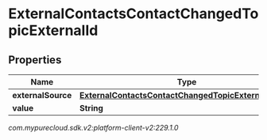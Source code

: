 # ExternalContactsContactChangedTopicExternalId


## Properties

| Name | Type | Description | Notes |
| ------------ | ------------- | ------------- | ------------- |
| **externalSource** | [**ExternalContactsContactChangedTopicExternalSource**](ExternalContactsContactChangedTopicExternalSource) |  |  [optional] |
| **value** | **String** |  |  [optional] |




_com.mypurecloud.sdk.v2:platform-client-v2:229.1.0_
